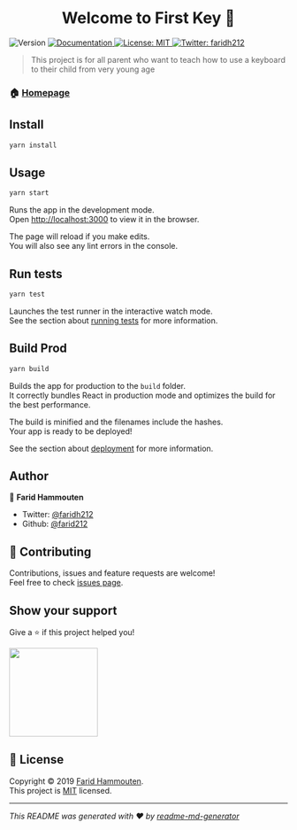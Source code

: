 <h1 align="center">Welcome to First Key 👋</h1>
<p>
  <img alt="Version" src="https://img.shields.io/badge/version-v 0.0.1-blue.svg?cacheSeconds=2592000" />
  <a href="na">
    <img alt="Documentation" src="https://img.shields.io/badge/documentation-yes-brightgreen.svg" target="_blank" />
  </a>
  <a href="na">
    <img alt="License: MIT" src="https://img.shields.io/badge/License-MIT-yellow.svg" target="_blank" />
  </a>
  <a href="https://twitter.com/faridh212">
    <img alt="Twitter: faridh212" src="https://img.shields.io/twitter/follow/faridh212.svg?style=social" target="_blank" />
  </a>
</p>

> This project is for all parent who want to teach how to use a keyboard to their child from very young age

### 🏠 [Homepage](na)

## Install

```sh
yarn install
```

## Usage

```sh
yarn start
```
Runs the app in the development mode.<br>
Open [http://localhost:3000](http://localhost:3000) to view it in the browser.

The page will reload if you make edits.<br>
You will also see any lint errors in the console.

## Run tests

```sh
yarn test
```
Launches the test runner in the interactive watch mode.<br>
See the section about [running tests](https://facebook.github.io/create-react-app/docs/running-tests) for more information.

## Build Prod

```sh
yarn build
```
Builds the app for production to the `build` folder.<br>
It correctly bundles React in production mode and optimizes the build for the best performance.

The build is minified and the filenames include the hashes.<br>
Your app is ready to be deployed!

See the section about [deployment](https://facebook.github.io/create-react-app/docs/deployment) for more information.


## Author

👤 **Farid Hammouten**

* Twitter: [@faridh212](https://twitter.com/faridh212)
* Github: [@farid212](https://github.com/farid212)

## 🤝 Contributing

Contributions, issues and feature requests are welcome!<br />Feel free to check [issues page](https://github.com/Farid212/firstkey/issues).

## Show your support

Give a ⭐️ if this project helped you!

<a href="#">
  <img src="https://c5.patreon.com/external/logo/become_a_patron_button@2x.png" width="160">
</a>

## 📝 License

Copyright © 2019 [Farid Hammouten](https://github.com/farid212).<br />
This project is [MIT](na) licensed.

***
_This README was generated with ❤️ by [readme-md-generator](https://github.com/kefranabg/readme-md-generator)_